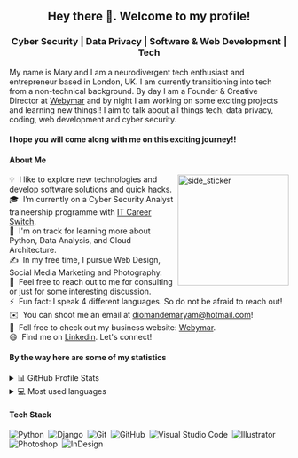 <h2 align="center">Hey there 👋. Welcome to my profile! </h2>

<h3 align="center">Cyber Security | Data Privacy | Software & Web Development | Tech </h3>

My name is Mary and I am a neurodivergent tech enthusiast and entrepreneur based in London, UK. I am currently transitioning into tech from a non-technical background. By day I am a Founder & Creative Director at [Webymar](https://www.webymar.com/) and by night I am working on some exciting projects and learning new things!! I aim to talk about all things tech, data privacy, coding, web development and cyber security.

<h4>I hope you will come along with me on this exciting journey!!

<h4>About Me</h4>

<img align="right" width=200px height=200px alt="side_sticker" src="https://media.giphy.com/media/TEnXkcsHrP4YedChhA/giphy.gif"/>

💡 &nbsp;I like to explore new technologies and develop software solutions and quick hacks.\
🎓 &nbsp;I’m currently on a Cyber Security Analyst traineership programme with [IT Career Switch](https://www.linkedin.com/company/it-career-switch/mycompany/).\
🌱 &nbsp;I'm on track for learning more about Python, Data Analysis, and Cloud Architecture.\
✍️ &nbsp;In my free time, I pursue Web Design, Social Media Marketing and Photography.\
💬 &nbsp;Feel free to reach out to me for consulting or just for some interesting discussion.\
⚡ &nbsp;Fun fact: I speak 4 different languages. So do not be afraid to reach out!\
✉️ &nbsp;You can shoot me an email at diomandemaryam@hotmail.com!\
📄 &nbsp;Fell free to check out my business website: [Webymar](https://www.webymar.com/).\
😄 &nbsp;Find me on [Linkedin](https://www.linkedin.com/in/maryamdiomande/). Let's connect!

<h4>By the way here are some of my statistics</h4>

<details>
  <summary>📊 GitHub Profile Stats</summary>
  <br/>
  <a href="https://github.com/DXMary/github-readme-stats"><img alt="Mary's Github Stats" src="https://github-readme-stats.vercel.app/api?username=DXMary&show_icons=true&&theme=github_dark&count_private=true&hide=" /></a>
</details>

<details> 
  <summary>💻 Most used languages</summary>
  <br/>
  <a href="https://github.com/DXMary/github-readme-stats"><img alt="Mary's Top Languages" src="https://github-readme-stats.vercel.app/api/top-langs/?username=DXMary&langs_count=10&layout=compact#" /></a>
  <br/>
  <b>Note:</b> This chart is only a metric of which languages my public code on GitHub consists of and does not reflect my experience or skill level.
</details>

<h4>Tech Stack</h4>

![Python](https://img.shields.io/badge/-Python-05122A?style=flat&logo=python)&nbsp;
![Django](https://img.shields.io/badge/-Django-05122A?style=flat&logo=django&logoColor=092E20)&nbsp;
![Git](https://img.shields.io/badge/-Git-05122A?style=flat&logo=git)&nbsp;
![GitHub](https://img.shields.io/badge/-GitHub-05122A?style=flat&logo=github)&nbsp;
![Visual Studio Code](https://img.shields.io/badge/-Visual%20Studio%20Code-05122A?style=flat&logo=visual-studio-code&logoColor=007ACC)&nbsp;
![Illustrator](https://img.shields.io/badge/-Illustrator-05122A?style=flat&logo=adobe-illustrator)&nbsp;
![Photoshop](https://img.shields.io/badge/-Photoshop-05122A?style=flat&logo=adobe-photoshop)&nbsp;
![InDesign](https://img.shields.io/badge/-InDesign-05122A?style=flat&logo=adobe-indesign)

